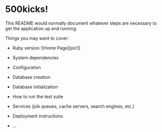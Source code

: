 # 500kicks!

This README would normally document whatever steps are necessary to get the
application up and running.

Things you may want to cover:

* Ruby version
   ![Home Page][pic1]
    <!-- Format: ![Alt Text](url) -->
* System dependencies

* Configuration

* Database creation

* Database initialization

* How to run the test suite

* Services (job queues, cache servers, search engines, etc.)

* Deployment instructions

* ...
